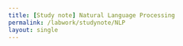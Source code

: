```yaml
---
title: [Study note] Natural Language Processing
permalink: /labwork/studynote/NLP
layout: single
---
```



